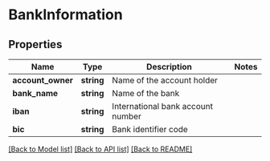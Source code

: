 # BankInformation

## Properties
Name | Type | Description | Notes
------------ | ------------- | ------------- | -------------
**account_owner** | **string** | Name of the account holder | 
**bank_name** | **string** | Name of the bank | 
**iban** | **string** | International bank account number | 
**bic** | **string** | Bank identifier code | 

[[Back to Model list]](../../README.md#documentation-for-models) [[Back to API list]](../../README.md#documentation-for-api-endpoints) [[Back to README]](../../README.md)

